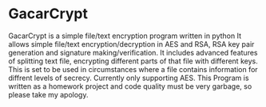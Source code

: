 # GacarCrypt
GacarCrypt is a simple file/text encryption program written in python
It allows simple file/text encryption/decryption in AES and RSA, RSA key pair generation and signature making/verification.
It includes advanced features of splitting text file, encrypting different parts of that file with different keys. This is set to be used in circumstances where a file contains information for diffrent levels of secrecy. Currently only supporting AES.
This Program is written as a homework project and code quality must be very garbage, so please take my apology.

